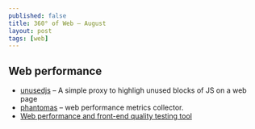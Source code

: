 ```yaml
---
published: false
title: 360° of Web – August
layout: post
tags: [web]
---
```


## Web performance

* [unusedjs](https://github.com/gmetais/unusedjs) – A simple proxy to highligh unused blocks of JS on a web page 
* [phantomas](https://github.com/gmetais/phantomas) – web performance metrics collector.
* [Web performance and front-end quality testing tool](https://github.com/gmetais/YellowLabTools)
